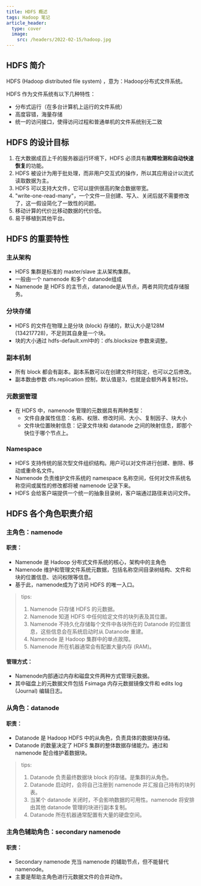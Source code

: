 ```yaml
---
title: HDFS 概述
tags: Hadoop 笔记
article_header:
  type: cover
  image:
    src: /headers/2022-02-15/hadoop.jpg
---
```


## HDFS 简介

HDFS (Hadoop distributed file system) ，意为：Hadoop分布式文件系统。

HDFS 作为文件系统有以下几种特性：

- 分布式运行（在多台计算机上运行的文件系统）
- 高度容错，海量存储
- 统一的访问接口，使得访问过程和普通单机的文件系统别无二致

<!--more-->

## HDFS 的设计目标

1. 在大数据成百上千的服务器运行环境下，HDFS 必须具有**故障检测和自动快速恢复**的功能。
2. HDFS 被设计为用于批处理，而非用户交互式的操作，所以其应用设计以流式读取数据为主。
3. HDFS 可以支持大文件，它可以提供很高的聚合数据带宽。
4. "write-one-read-many"，一个文件一旦创建、写入、关闭后就不需要修改了，这一假设简化了一致性的问题。
5. 移动计算的代价比移动数据的代价低。
6. 易于移植到其他平台。

## HDFS 的重要特性

### 主从架构

- HDFS 集群是标准的 master/slave 主从架构集群。
- 一般由一个 namenode 和多个 datanode组成
- Namenode 是 HDFS 的主节点，datanode是从节点，两者共同完成存储服务。

### 分块存储

- HDFS 的文件在物理上是分块 (block) 存储的，默认大小是128M (134217728)，不足则其自身是一个块。
- 块的大小通过 hdfs-default.xml中的：dfs.blocksize 参数来调整。

### 副本机制

- 所有 block 都会有副本。副本系数可以在创建文件时指定，也可以之后修改。
- 副本数由参数 dfs.replication 控制，默认值是3，也就是会额外再复制2份。

### 元数据管理

- 在 HDFS 中，namenode 管理的元数据具有两种类型：
  - 文件自身属性信息：名称、权限、修改时间、大小、复制因子、块大小
  - 文件块位置映射信息：记录文件块和 datanode 之间的映射信息，即那个快位于哪个节点上。

### Namespace

- HDFS 支持传统的层次型文件组织结构。用户可以对文件进行创建、删除、移动或重命名文件。
- Namenode 负责维护文件系统的 namespace 名称空间，任何对文件系统名称空间或属性的修改都将被 namenode 记录下来。
- HDFS 会给客户端提供一个统一的抽象目录树，客户端通过路径来访问文件。

## HDFS 各个角色职责介绍

### 主角色：namenode

#### 职责：

- Namenode 是 Hadoop 分布式文件系统的核心，架构中的主角色
- Namenode 维护和管理文件系统元数据，包括名称空间目录树结构、文件和块的位置信息、访问权限等信息。
- 基于此，namenode成为了访问 HDFS 的唯一入口。

> tips:
>
> 1. Namenode 只存储 HDFS 的元数据。
> 2. Namenode 知道 HDFS 中任何给定文件的块列表及其位置。
> 3. Namenode 不持久化存储每个文件中各块所在的 Datanode 的位置信息，这些信息会在系统启动时从 Datanode 重建。
> 4. Namenode 是 Hadoop 集群中的单点故障。
> 5. Namenode 所在机器通常会有配置大量内存 (RAM)。

#### 管理方式：

- Namenode内部通过内存和磁盘文件两种方式管理元数据。
- 其中磁盘上的元数据文件包括 Fsimaga 内存元数据镜像文件和 edits log (Journal) 编辑日志。

### 从角色：datanode

#### 职责：

- Datanode 是 Hadoop HDFS 中的从角色，负责具体的数据块存储。
- Datanode 的数量决定了 HDFS 集群的整体数据存储能力。通过和 namenode 配合维护着数据块。

>  tips:
>
> 1. Datanode 负责最终数据块 block 的存储。是集群的从角色。
> 2. Datanode 启动时，会将自己注册到 namenode 并汇报自己持有的块列表。
> 3. 当某个 datanode 关闭时，不会影响数据的可用性。namenode 将安排由其他 datanode 管理的块进行副本复制。
> 4. Datanode 所在机器通常配置有大量的硬盘空间。

### 主角色辅助角色：secondary namenode

#### 职责：

- Secondary namenode 充当 namenode 的辅助节点，但不能替代 namenode。
- 主要是帮助主角色进行元数据文件的合并动作。